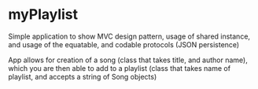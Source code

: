 # myPlaylist

Simple application to show MVC design pattern, usage of shared instance, and usage of the equatable, and codable protocols (JSON persistence) 

App allows for creation of a song (class that takes title, and author name), which you are then able to
add to a playlist (class that takes name of playlist, and accepts a string of Song objects)
